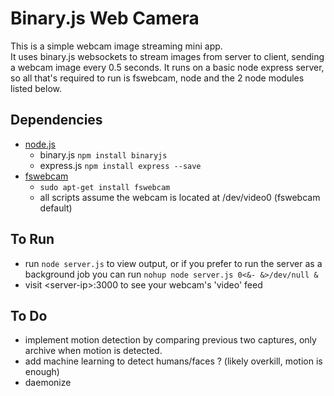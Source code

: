 # Binary.js Web Camera 
This is a simple webcam image streaming mini app.  
It uses binary.js websockets to stream images from server to client, sending a webcam image every 0.5 seconds.
It runs on a basic node express server, so all that's required to run is fswebcam, node and the 2 node modules listed below.

## Dependencies
- [node.js](https://nodejs.org/en/download/package-manager/)
  - binary.js `npm install binaryjs`
  - express.js `npm install express --save`  
- [fswebcam](http://manpages.ubuntu.com/manpages/lucid/man1/fswebcam.1.html)
  - `sudo apt-get install fswebcam`
  - all scripts assume the webcam is located at /dev/video0 (fswebcam default)

## To Run
- run `node server.js` to view output, or if you prefer to run the server as a background job you can run `nohup node server.js 0<&- &>/dev/null &`
- visit \<server-ip\>:3000 to see your webcam's 'video' feed

## To Do
- implement motion detection by comparing previous two captures, only archive when motion is detected.
- add machine learning to detect humans/faces ? (likely overkill, motion is enough)
- daemonize
